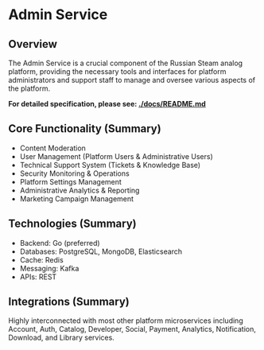 <!-- backend\admin-service\README.md -->
# Admin Service

## Overview

The Admin Service is a crucial component of the Russian Steam analog platform, providing the necessary tools and interfaces for platform administrators and support staff to manage and oversee various aspects of the platform.

**For detailed specification, please see: [./docs/README.md](./docs/README.md)**

## Core Functionality (Summary)

*   Content Moderation
*   User Management (Platform Users & Administrative Users)
*   Technical Support System (Tickets & Knowledge Base)
*   Security Monitoring & Operations
*   Platform Settings Management
*   Administrative Analytics & Reporting
*   Marketing Campaign Management

## Technologies (Summary)

*   Backend: Go (preferred)
*   Databases: PostgreSQL, MongoDB, Elasticsearch
*   Cache: Redis
*   Messaging: Kafka
*   APIs: REST

## Integrations (Summary)

Highly interconnected with most other platform microservices including Account, Auth, Catalog, Developer, Social, Payment, Analytics, Notification, Download, and Library services.
